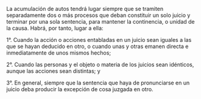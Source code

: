 La acumulación de autos tendrá lugar siempre que se tramiten separadamente dos o más procesos que deban constituir un solo juicio y terminar por una sola sentencia, para mantener la continencia, o unidad de la causa. Habrá, por tanto, lugar a ella:

1°. Cuando la acción o acciones entabladas en un juicio sean iguales a las que se hayan deducido en otro, o cuando unas y otras emanen directa e inmediatamente de unos mismos hechos;

2°. Cuando las personas y el objeto o materia de los juicios sean idénticos, aunque las acciones sean distintas; y

3°. En general, siempre que la sentencia que haya de pronunciarse en un juicio deba producir la excepción de cosa juzgada en otro.